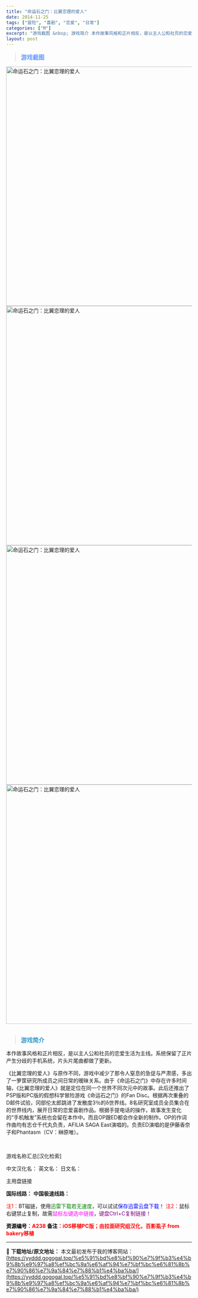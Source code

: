 ```yaml
---
title: "命运石之门：比翼恋理的爱人"
date: 2014-11-25
tags: ["冒险", "喜剧", "恋爱", "日常"]
categories: ["M"]
excerpt: "游戏截图 &nbsp; 游戏简介 本作故事风格和正片相反，是以主人公和社员的恋爱生活为主线。系统保留了正片产生分歧的手机系统，片头片尾曲都做了更新。 《比翼恋理的爱人》与原作不同，游戏中减少了那令人窒息的急促与严肃感，多出了一箩筐研究所成员之间日常的暧昧关系。由于《命运石之门》中存在许多时间轴，《比&hellip;"
layout: post
---
```


<div>
<blockquote><b><span style="font-size: 12pt; color: #6699ff;">游戏截图</span></b></blockquote>
<div><img title="点击放大" src="https://yyddd.gogogal.top/wp-content/uploads/2025/04/20250430_6811e9d9ccf82.webp" alt="命运石之门：比翼恋理的爱人" width="650" /></div>
<div><img title="点击放大" src="https://yyddd.gogogal.top/wp-content/uploads/2025/04/20250430_6811e9db669c6.webp" alt="命运石之门：比翼恋理的爱人" width="650" /></div>
<div><img title="点击放大" src="https://yyddd.gogogal.top/wp-content/uploads/2025/04/20250430_6811e9dd4e9a6.webp" alt="命运石之门：比翼恋理的爱人" width="650" /></div>
<div><img title="点击放大" src="https://yyddd.gogogal.top/wp-content/uploads/2025/04/20250430_6811e9df56235.webp" alt="命运石之门：比翼恋理的爱人" width="650" /></div>
&nbsp;
<blockquote><b><span style="font-size: 12pt; color: #3399cc;">游戏简介</span></b></blockquote>
<div>

本作故事风格和正片相反，是以主人公和社员的恋爱生活为主线。系统保留了正片产生分歧的手机系统，片头片尾曲都做了更新。

《比翼恋理的爱人》与原作不同，游戏中减少了那令人窒息的急促与严肃感，多出了一箩筐研究所成员之间日常的暧昧关系。由于《命运石之门》中存在许多时间轴，《比翼恋理的爱人》就是定位在同一个世界不同次元中的故事。此后还推出了PSP版和PC版的假想科学冒险游戏《命运石之门》的Fan Disc。根据再次重叠的D邮件试验，冈部伦太郎跳进了发散度3％的δ世界线。8名研究室成员全员集合在的世界线内，展开日常的恋爱喜剧作品。根据手提电话的操作，故事发生变化的“手机触发”系统也会留在本作中。而且OP跟ED都会作全新的制作。OP的作词作曲均有志仓千代丸负责，AFILIA SAGA East演唱的。负责ED演唱的是伊藤香奈子和Phantasm（CV：榊原唯）。

</div>
&nbsp;

游戏名称汇总[汉化检索]

中文汉化名：
英文名：
日文名：
</div>
<div class="panel panel-primary">
<div class="panel-heading">主用盘链接</div>
<div class="panel-body">

<b>国际线路：</b>
<b>中国极速线路：</b>


<span style="color: #ff0000;">注1：</span>BT磁链，使用<span style="color: #008000;">迅雷下载若无速度</span>，可以试试<span style="color: #0000ff;">保存迅雷云盘下载！</span>
<span style="color: #ff0000;">注2：</span>鼠标右键禁止复制，故需<span style="color: #ff00ff;">鼠标左键选中链接</span>，<span style="color: #800080;">键盘Ctrl+C复制链接！</span>

</div>
<div class="panel-footer"><span style="color: #ff0000;"><b><span style="color: #000000;">资源编号</span>：A238</b></span>
<span style="color: #ff0000;"><b><span style="color: #000000;">备注</span>：iOS移植PC版；由拉面研究组汉化，百影虱子 from bakery移植</b></span></div>
</div>

---
📖 **下载地址/原文地址：** 本文最初发布于我的博客网站：[https://yyddd.gogogal.top/%e5%91%bd%e8%bf%90%e7%9f%b3%e4%b9%8b%e9%97%a8%ef%bc%9a%e6%af%94%e7%bf%bc%e6%81%8b%e7%90%86%e7%9a%84%e7%88%b1%e4%ba%ba/](https://yyddd.gogogal.top/%e5%91%bd%e8%bf%90%e7%9f%b3%e4%b9%8b%e9%97%a8%ef%bc%9a%e6%af%94%e7%bf%bc%e6%81%8b%e7%90%86%e7%9a%84%e7%88%b1%e4%ba%ba/)
